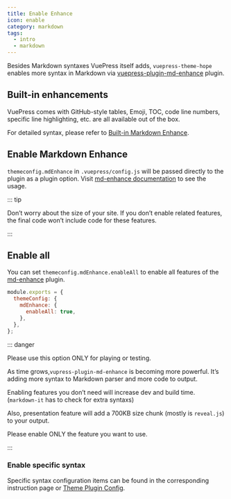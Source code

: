 ```yaml
---
title: Enable Enhance
icon: enable
category: markdown
tags:
  - intro
  - markdown
---
```


Besides Markdown syntaxes VuePress itself adds, `vuepress-theme-hope` enables more syntax in Markdown via [vuepress-plugin-md-enhance](https://vuepress-theme-hope.github.io/md-enhance) plugin.

<!-- more -->

## Built-in enhancements

VuePress comes with GitHub-style tables, Emoji, TOC, code line numbers, specific line highlighting, etc. are all available out of the box.

For detailed syntax, please refer to [Built-in Markdown Enhance](../../basic/vuepress/markdown.md).

## Enable Markdown Enhance

`themeconfig.mdEnhance` in `.vuepress/config.js` will be passed directly to the plugin as a plugin option. Visit [md-enhance documentation](https://vuepress-theme-hope.github.io/md-enhance) to see the usage.

::: tip

Don’t worry about the size of your site. If you don’t enable related features, the final code won’t include code for these features.

:::

## Enable all

You can set `themeconfig.mdEnhance.enableAll` to enable all features of the [md-enhance](https://vuepress-theme-hope.github.io/md-enhance) plugin.

```js {3-5}
module.exports = {
  themeConfig: {
    mdEnhance: {
      enableAll: true,
    },
  },
};
```

::: danger

Please use this option ONLY for playing or testing.

As time grows,`vupress-plugin-md-enhance` is becoming more powerful. It’s adding more syntax to Markdown parser and more code to output.

Enabling features you don’t need will increase dev and build time. (`markdown-it` has to check for extra syntaxs)

Also, presentation feature will add a 700KB size chunk (mostly is `reveal.js`) to your output.

Please enable ONLY the feature you want to use.

:::

### Enable specific syntax

Specific syntax configuration items can be found in the corresponding instruction page or [Theme Plugin Config](../../config/theme/plugin.md#mdEnhance).
